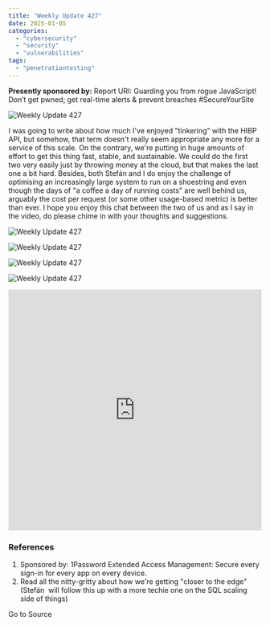 ```yaml
---
title: "Weekly Update 427"
date: 2025-01-05
categories: 
  - "cybersecurity"
  - "security"
  - "vulnerabilities"
tags: 
  - "penetrationtesting"
---
```


**Presently sponsored by:** Report URI: Guarding you from rogue JavaScript! Don’t get pwned; get real-time alerts & prevent breaches #SecureYourSite

![Weekly Update 427](https://www.troyhunt.com/content/images/2024/11/Splash-Template-1.jpg)

I was going to write about how much I've enjoyed "tinkering" with the HIBP API, but somehow, that term doesn't really seem appropriate any more for a service of this scale. On the contrary, we're putting in huge amounts of effort to get this thing fast, stable, and sustainable. We could do the first two very easily just by throwing money at the cloud, but that makes the last one a bit hard. Besides, both Stefán and I do enjoy the challenge of optimising an increasingly large system to run on a shoestring and even though the days of "a coffee a day of running costs" are well behind us, arguably the cost per request (or some other usage-based metric) is better than ever. I hope you enjoy this chat between the two of us and as I say in the video, do please chime in with your thoughts and suggestions.

![Weekly Update 427](https://www.troyhunt.com/content/images/2018/05/Listen-on-Apple-Podcasts.svg)

![Weekly Update 427](https://www.troyhunt.com/content/images/2024/09/Watch-and-Listen-on-YouTube.svg)

![Weekly Update 427](https://www.troyhunt.com/content/images/2019/10/spotify.svg)

![Weekly Update 427](https://www.troyhunt.com/content/images/2018/07/Download-via-RSS.svg)

<iframe width="100%" height="480" src="https://www.youtube.com/embed/6CqqgqhopTo" frameborder="0" allow="autoplay; encrypted-media" allowfullscreen></iframe>

### References

1. Sponsored by: 1Password Extended Access Management: Secure every sign-in for every app on every device.
2. Read all the nitty-gritty about how we're getting "closer to the edge" (Stefán  will follow this up with a more techie one on the SQL scaling side of things)

Go to Source
